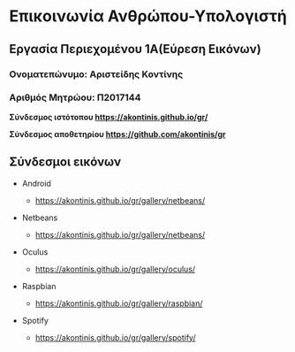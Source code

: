 # Επικοινωνία Ανθρώπου-Υπολογιστή
## Εργασία Περιεχομένου 1Α(Εύρεση Εικόνων)
### Ονοματεπώνυμο: Αριστείδης Κοντίνης
### Αριθμός Μητρώου: Π2017144

**Σύνδεσμος ιστότοπου https://akontinis.github.io/gr/**

**Σύνδεσμος αποθετηρίου https://github.com/akontinis/gr**


## Σύνδεσμοι εικόνων

* Android

  * https://akontinis.github.io/gr/gallery/netbeans/

* Netbeans

  * https://akontinis.github.io/gr/gallery/netbeans/

* Oculus

  * https://akontinis.github.io/gr/gallery/oculus/

* Raspbian

  * https://akontinis.github.io/gr/gallery/raspbian/

* Spotify

  * https://akontinis.github.io/gr/gallery/spotify/

